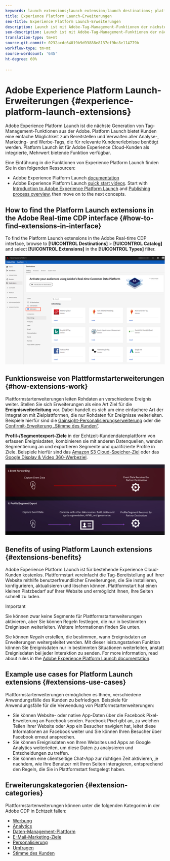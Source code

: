 ```yaml
---
keywords: launch extensions;launch extension;launch destinations; platform launch extensions;platform launch extension;platform launch destinations
title: Experience Platform Launch-Erweiterungen
seo-title: Experience Platform Launch-Erweiterungen
description: Launch ist mit Adobe-Tag-Management-Funktionen der nächsten Generation ausgestattet. Mit Launch können Kunden alle Analyse-, Marketing- und Werbe-Tags bereitstellen und verwalten, die für relevante Kundenerlebnisse erforderlich sind.
seo-description: Launch ist mit Adobe-Tag-Management-Funktionen der nächsten Generation ausgestattet. Mit Launch können Kunden alle Analyse-, Marketing- und Werbe-Tags bereitstellen und verwalten, die für relevante Kundenerlebnisse erforderlich sind.
translation-type: tm+mt
source-git-commit: 0232acdc64019b9d93888e8137ef9bc8e114779b
workflow-type: tm+mt
source-wordcount: '645'
ht-degree: 60%

---
```



# Adobe Experience Platform Launch-Erweiterungen {#experience-platform-launch-extensions}

Adobe Experience Platform Launch ist die nächste Generation von Tag-Management-Funktionen aus der Adobe. Platform
Launch bietet Kunden eine einfache Möglichkeit zum Bereitstellen und Verwalten aller Analyse-, Marketing- und Werbe-Tags, die für relevante Kundenerlebnisse benötigt werden.  Platform Launch ist für Adobe Experience Cloud-Kunden als integrierte, Mehrwert bietende Funktion verfügbar.

Eine Einführung in die Funktionen von Experience Platform Launch finden Sie in den folgenden Ressourcen:
* Adobe Experience Platform Launch [documentation](https://docs.adobe.com/content/help/de-DE/launch/using/overview.html)
* Adobe Experience Platform Launch [quick start videos](https://docs.adobe.com/content/help/de-DE/launch/using/intro/get-started/videos.html). Start with [Introduction to Adobe Experience Platform Launch](https://www.youtube.com/embed/rwqqkG1SERU) and [Publishing process overview](https://helpx.adobe.com/de/analytics/how-to/adobe-launch-publishing-process.html), then move on to the next concepts.

## How to find the Platform Launch extensions in the Adobe Real-time CDP interface {#how-to-find-extensions-in-interface}

To find the Platform Launch extensions in the Adobe Real-time CDP interface, browse to **[!UICONTROL Destinations]** > **[!UICONTROL Catalog]** and select **[!UICONTROL Extensions]** in the **[!UICONTROL Types]** filter.

![Erweiterungsfilter in der Benutzeroberfläche](/help/rtcdp/destinations/assets/extensions-filter.png)

## Funktionsweise von Plattformstarterweiterungen {#how-extensions-work}

Plattformstarterweiterungen leiten Rohdaten an verschiedene Ereignis weiter. Stellen Sie sich Erweiterungen als eine Art Ziel für die **Ereignisweiterleitung** vor. Dabei handelt es sich um eine einfachere Art der Integration mit Zielplattformen, die nur Rohdaten für Ereignisse weiterleiten. Beispiele hierfür sind die [Gainsight-Personalisierungserweiterung](/help/rtcdp/destinations/gainsight-extension.md) oder die [Confirmit-Erweiterung „Stimme des Kunden“](/help/rtcdp/destinations/confirmit-digital-feedback-extension.md).

**Profil-/Segmentexport-Ziele** in der Echtzeit-Kundendatenplattform von erfassen Ereignisdaten, kombinieren sie mit anderen Datenquellen, wenden Segmentierung an und exportieren Segmente und qualifizierte Profile in Ziele. Beispiele hierfür sind das [Amazon S3 Cloud-Speicher-Ziel](/help/rtcdp/destinations/amazon-s3-destination.md) oder das [Google Display &amp; Video 360-Werbeziel](/help/rtcdp/destinations/google-dv360-destination.md).

![Experience Platform Launch-Erweiterungen im Vergleich zu anderen Zielen](/help/rtcdp/destinations/assets/launch-and-other-destinations.png)

## Benefits of using Platform Launch extensions {#extensions-benefits}

Adobe Experience Platform Launch ist für bestehende Experience Cloud-Kunden kostenlos. Plattformstart vereinfacht die Tag-Bereitstellung auf Ihrer Website mithilfe benutzerfreundlicher Erweiterungen, die Sie installieren, konfigurieren, aktualisieren und löschen können. Plattformstart hat einen kleinen Platzbedarf auf Ihrer Website und ermöglicht Ihnen, Ihre Seiten schnell zu laden.

>[!IMPORTANT]
>
>Sie können zwar keine Segmente für Plattformstarterweiterungen aktivieren, aber Sie können Regeln festlegen, die nur in bestimmten Ereignissen weiterleiten. Weitere Informationen finden Sie unten.

Sie können *Regeln* erstellen, die bestimmen, wann Ereignisdaten an Erweiterungen weitergeleitet werden. Mit dieser leistungsstarken Funktion können Sie Ereignisdaten nur in bestimmten Situationen weiterleiten, anstatt Ereignisdaten bei jeder Interaktion zu senden. For more information, read about rules in the [Adobe Experience Platform Launch documentation](https://docs.adobe.com/help/de-DE/launch/using/reference/manage-resources/rules.html).

## Example use cases for Platform Launch extensions {#extensions-use-cases}

Plattformstarterweiterungen ermöglichen es Ihnen, verschiedene Anwendungsfälle des Kunden zu befriedigen. Beispiele für Anwendungsfälle für die Verwendung von Plattformstarterweiterungen:

* Sie können Website- oder native App-Daten über die Facebook Pixel-Erweiterung an Facebook senden. Facebook Pixel gibt an, zu welchen Teilen Ihrer Website oder App ein Besucher navigiert hat, leitet diese Informationen an Facebook weiter und Sie können Ihren Besucher über Facebook erneut ansprechen.
* Sie können Ereignisdaten von Ihren Websites und Apps an Google Analytics weiterleiten, um diese Daten zu analysieren und Entscheidungen zu treffen.
* Sie können eine clientseitige Chat-App zur richtigen Zeit aktivieren, je nachdem, wie Ihre Benutzer mit Ihren Seiten interagieren, entsprechend den Regeln, die Sie in Plattformstart festgelegt haben.


## Erweiterungskategorien {#extension-categories}

Plattformstarterweiterungen können unter die folgenden Kategorien in der Adobe CDP in Echtzeit fallen:

* [Werbung](/help/rtcdp/destinations/advertising-destinations.md)
* [Analytics](/help/rtcdp/destinations/analytics-destinations.md)
* [Daten-Management-Plattform](/help/rtcdp/destinations/dmp-destinations.md)
* [E-Mail-Marketing-Ziele](/help/rtcdp/destinations/email-marketing-destinations.md)
* [Personalisierung](/help/rtcdp/destinations/personalization-destinations.md)
* [Umfragen](/help/rtcdp/destinations/survey-destinations.md)
* [Stimme des Kunden](/help/rtcdp/destinations/voice-of-customer-destinations.md)
